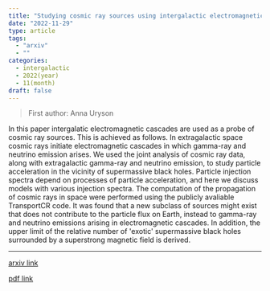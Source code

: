 ```yaml
---
title: "Studying cosmic ray sources using intergalactic electromagnetic cascades"
date: "2022-11-29"
type: article
tags:
  - "arxiv"
  - ""
categories:
  - intergalactic
  - 2022(year)
  - 11(month)
draft: false
---
```


> First author: Anna Uryson

 In this paper intergalatic electromagnetic cascades are used as a probe of
cosmic ray sources. This is achieved as follows. In extragalactic space cosmic
rays initiate electromagnetic cascades in which gamma-ray and neutrino emission
arises. We used the joint analysis of cosmic ray data, along with extragalactic
gamma-ray and neutrino emission, to study particle acceleration in the vicinity
of supermassive black holes. Particle injection spectra depend on processes of
particle acceleration, and here we discuss models with various injection
spectra. The computation of the propagation of cosmic rays in space were
performed using the publicly avaliable TransportCR code. It was found that a
new subclass of sources might exist that does not contribute to the particle
flux on Earth, instead to gamma-ray and neutrino emissions arising in
electromagnetic cascades. In addition, the upper limit of the relative number
of 'exotic' supermassive black holes surrounded by a superstrong magnetic field
is derived.

---
[arxiv link](http://arxiv.org/abs/2211.16556v1)

[pdf link](http://arxiv.org/pdf/2211.16556v1)